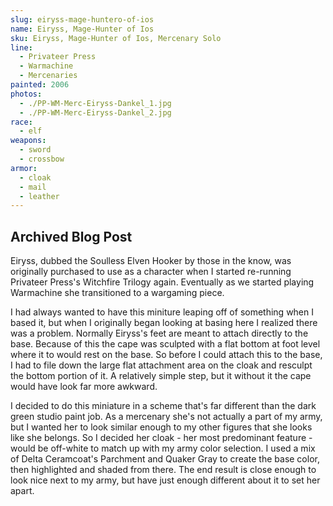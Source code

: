 ```yaml
---
slug: eiryss-mage-huntero-of-ios
name: Eiryss, Mage-Hunter of Ios
sku: Eiryss, Mage-Hunter of Ios, Mercenary Solo
line:
  - Privateer Press
  - Warmachine
  - Mercenaries
painted: 2006
photos:
  - ./PP-WM-Merc-Eiryss-Dankel_1.jpg
  - ./PP-WM-Merc-Eiryss-Dankel_2.jpg
race:
  - elf
weapons:
  - sword
  - crossbow
armor:
  - cloak
  - mail
  - leather
---
```


## Archived Blog Post

Eiryss, dubbed the Soulless Elven Hooker by those in the know, was originally purchased to use as a character when I started re-running Privateer Press's Witchfire Trilogy again. Eventually as we started playing Warmachine she transitioned to a wargaming piece.

I had always wanted to have this miniture leaping off of something when I based it, but when I originally began looking at basing here I realized there was a problem. Normally Eiryss's feet are meant to attach directly to the base. Because of this the cape was sculpted with a flat bottom at foot level where it to would rest on the base. So before I could attach this to the base, I had to file down the large flat attachment area on the cloak and resculpt the bottom portion of it. A relatively simple step, but it without it the cape would have look far more awkward.

I decided to do this miniature in a scheme that's far different than the dark green studio paint job. As a mercenary she's not actually a part of my army, but I wanted her to look similar enough to my other figures that she looks like she belongs. So I decided her cloak - her most predominant feature - would be off-white to match up with my army color selection. I used a mix of Delta Ceramcoat's Parchment and Quaker Gray to create the base color, then highlighted and shaded from there. The end result is close enough to look nice next to my army, but have just enough different about it to set her apart.
